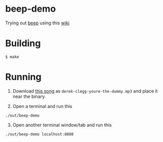 # beep-demo

Trying out [beep](https://github.com/faiface/beep) using this [wiki](https://github.com/faiface/beep/wiki)

# Building

```
$ make
```

# Running

1. Download [this song](http://freemusicarchive.org/music/Derek_Clegg/~/Youre_The_Dummy) as `derek-clegg-youre-the-dummy.mp3` and place it near the binary.

2. Open a terminal and run this

```
./out/beep-demo
```

3. Open another terminal window/tab and run this

```
./out/beep-demo localhost:8080
```
